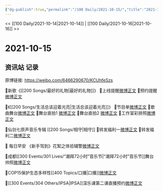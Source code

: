 ```yaml
---
{"dg-publish":true,"permalink":"/100 Daily/2021-10-15/","title":"2021-10-15","created":"2023-04-10T15:16:50.537+08:00","updated":"2023-04-10T15:17:55.682+08:00"}
---
```



<< [[100 Daily/2021-10-14\|2021-10-14]] | [[100 Daily/2021-10-16\|2021-10-16]] >>

# 2021-10-15

## 资讯站 记录

原博链接: https://weibo.com/6466290670/KCUhfeSzs

🌟新歌《[[200 Songs/最好的礼物\|最好的礼物]]》
💫上线提醒[微博正文](https://m.weibo.cn/6466290670/4692627326764236)
💫预约提醒[微博正文](https://m.weibo.cn/6466290670/4692630161588803)

🌟《[[200 Songs/生活总该迎着光亮\|生活总该迎着光亮]]》
💫节目单[微博正文](https://m.weibo.cn/6466290670/4692520447510283)
💫歌曲舞台[微博正文](https://m.weibo.cn/6466290670/4692699623719952)
💫舞台直拍1 [微博正文](https://m.weibo.cn/6466290670/4692709891116888)
💫舞台直拍2 [微博正文](https://m.weibo.cn/6466290670/4692719588871086)
💫工作室彩排照[微博正文](https://m.weibo.cn/6466290670/4692603944306803)

🌟仙剑七原声音乐专辑 [[200 Songs/相守\|相守]]
💫转发福利一[微博正文](https://m.weibo.cn/6466290670/4692540433629934)
💫转发福利二[微博正文](https://m.weibo.cn/6466290670/4692551490341279)

🌟 每日早安
《新手驾到》花絮之体验辅警[微博正文](https://m.weibo.cn/6466290670/4692476813640805)

🌟成都[[300 Events/301 Lives/“潮拜72小时”音乐节\|“潮拜72小时”音乐节]]舞台帅照[微博正文](https://m.weibo.cn/6466290670/4692570921763755)

🌟COP15保护生态多样性[[400 Topics/口播\|口播]][微博正文](https://m.weibo.cn/6466290670/4692616548190544)

🌟[[300 Events/304 Others/IPSA\|IPSA]]深乐课第二课直播预约[微博正文](https://m.weibo.cn/6466290670/4692629100958264)
